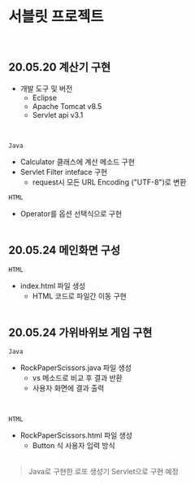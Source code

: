 # 서블릿 프로젝트
<br>

## 20.05.20 계산기 구현

- 개발 도구 및 버전
  - Eclipse
  - Apache Tomcat v8.5
  - Servlet api v3.1

<br>

``` Java ```
- Calculator 클래스에 계산 메소드 구현
- Servlet Filter inteface 구현
  - request시 모든 URL Encoding ("UTF-8")로 변환

``` HTML ```
- Operator를 옵션 선택식으로 구현
<br><br>

## 20.05.24 메인화면 구성

``` HTML ```
- index.html 파일 생성
  - HTML 코드로 파일간 이동 구현
<br><br>

## 20.05.24 가위바위보 게임 구현

``` Java ```
- RockPaperScissors.java 파일 생성
  - vs 메소드로 비교 후 결과 반환
  - 사용자 화면에 결과 출력

<br>

``` HTML ```
- RockPaperScissors.html 파일 생성
  - Button 식 사용자 입력 방식
<br><br>

> Java로 구현한 로또 생성기 Servlet으로 구현 예정
